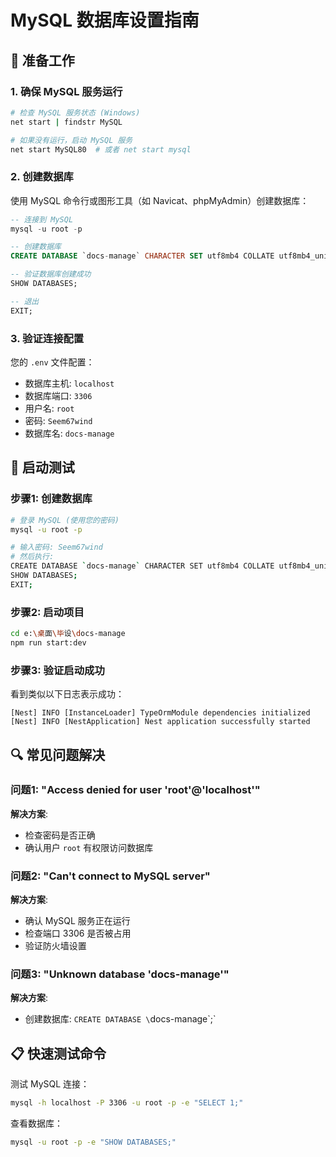 # MySQL 数据库设置指南

## 🔧 准备工作

### 1. 确保 MySQL 服务运行
```bash
# 检查 MySQL 服务状态 (Windows)
net start | findstr MySQL

# 如果没有运行，启动 MySQL 服务
net start MySQL80  # 或者 net start mysql
```

### 2. 创建数据库
使用 MySQL 命令行或图形工具（如 Navicat、phpMyAdmin）创建数据库：

```sql
-- 连接到 MySQL
mysql -u root -p

-- 创建数据库
CREATE DATABASE `docs-manage` CHARACTER SET utf8mb4 COLLATE utf8mb4_unicode_ci;

-- 验证数据库创建成功
SHOW DATABASES;

-- 退出
EXIT;
```

### 3. 验证连接配置
您的 `.env` 文件配置：
- 数据库主机: `localhost`
- 数据库端口: `3306`
- 用户名: `root`
- 密码: `Seem67wind`
- 数据库名: `docs-manage`

## 🚀 启动测试

### 步骤1: 创建数据库
```bash
# 登录 MySQL (使用您的密码)
mysql -u root -p

# 输入密码: Seem67wind
# 然后执行:
CREATE DATABASE `docs-manage` CHARACTER SET utf8mb4 COLLATE utf8mb4_unicode_ci;
SHOW DATABASES;
EXIT;
```

### 步骤2: 启动项目
```bash
cd e:\桌面\毕设\docs-manage
npm run start:dev
```

### 步骤3: 验证启动成功
看到类似以下日志表示成功：
```
[Nest] INFO [InstanceLoader] TypeOrmModule dependencies initialized
[Nest] INFO [NestApplication] Nest application successfully started
```

## 🔍 常见问题解决

### 问题1: "Access denied for user 'root'@'localhost'"
**解决方案**: 
- 检查密码是否正确
- 确认用户 `root` 有权限访问数据库

### 问题2: "Can't connect to MySQL server"
**解决方案**:
- 确认 MySQL 服务正在运行
- 检查端口 3306 是否被占用
- 验证防火墙设置

### 问题3: "Unknown database 'docs-manage'"
**解决方案**:
- 创建数据库: `CREATE DATABASE \`docs-manage\`;`

## 📋 快速测试命令

测试 MySQL 连接：
```bash
mysql -h localhost -P 3306 -u root -p -e "SELECT 1;"
```

查看数据库：
```bash
mysql -u root -p -e "SHOW DATABASES;"
```